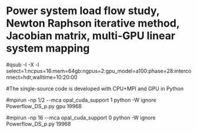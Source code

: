 # Power system load flow study, Newton Raphson iterative method, Jacobian matrix, multi-GPU linear system mapping

#qsub -I -X -l select=1:ncpus=16:mem=64gb:ngpus=2:gpu_model=a100:phase=28:interconnect=hdr,walltime=10:20:00

#The single-source code is developed with CPU+MPI and GPU in Python

#mpirun -np 1/2 --mca opal_cuda_support 1 python -W ignore Powerflow_DS_p.py gpu 19968

#mpirun -np 16 --mca opal_cuda_support 0 python -W ignore Powerflow_DS_p.py 19968

